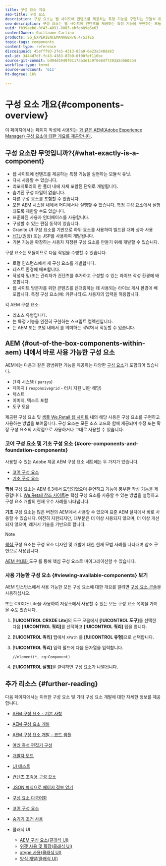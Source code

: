 ```yaml
---
title: 구성 요소 개요
seo-title: 구성 요소
description: 구성 요소는 웹 사이트에 컨텐츠를 제공하는 특정 기능을 구현하는 모듈식 유닛입니다
seo-description: 구성 요소는 웹 사이트에 컨텐츠를 제공하는 특정 기능을 구현하는 모듈식 유닛입니다
uuid: fb39aeb8-8f43-4091-8083-ebfab89e6e63
contentOwner: Guillaume Carlino
products: SG_EXPERIENCEMANAGER/6.4/SITES
topic-tags: components
content-type: reference
discoiquuid: 45efff93-2fe5-4313-83a0-0e23a540da93
exl-id: 3444d7df-fc43-4383-87b0-0f00fef116bc
source-git-commit: bd94d3949f0117aa3e1c9f0e84f7293a5d6b03b4
workflow-type: tm+mt
source-wordcount: '611'
ht-degree: 16%

---
```


# 구성 요소 개요{#components-overview}

이 페이지에서는 페이지 작성에 사용되는 [과 같은 AEM(Adobe Experience Manager) 구성 요소에 대한 개요를 제공합니다](/help/sites-authoring/default-components-foundation.md).

## 구성 요소란 무엇입니까?{#what-exactly-is-a-component}

* 웹 사이트에 컨텐츠를 제공하는 특정 기능을 실현하는 모듈식 유닛.
* 다시 사용할 수 있습니다.
* 리포지토리의 한 폴더 내에 자체 포함된 단위로 개발됩니다.
* 숨겨진 구성 파일이 없습니다.
* 다른 구성 요소를 포함할 수 있습니다.
* 모든 AEM 시스템 내에서 어디에서나 실행할 수 있습니다. 특정 구성 요소에서 실행되도록 제한할 수도 있습니다.
* 표준화된 사용자 인터페이스를 사용합니다.
* 구성할 수 있는 편집 동작이 있습니다.
* Granite UI 구성 요소를 기반으로 하위 요소를 사용하여 빌드된 대화 상자 사용
* [HTL](https://helpx.adobe.com/experience-manager/htl/user-guide.html)(권장) 또는 JSP를 사용하여 개발됩니다.
* 기본 기능을 확장하는 사용자 지정된 구성 요소를 만들기 위해 개발할 수 있습니다.

구성 요소는 모듈이므로 다음 작업을 수행할 수 있습니다.

* 로컬 인스턴스에서 새 구성 요소를 개발합니다.
* 테스트 환경에 배포합니다.
* 작성자 및/또는 관리자가 컨텐츠를 추가하고 구성할 수 있는 라이브 작성 환경에 배포합니다.
* 웹 사이트 방문자를 위한 콘텐츠를 렌더링하는 데 사용되는 라이브 게시 환경에 배포합니다. 특정 구성 요소(예: 커뮤니티)도 사용자의 입력을 허용합니다.

각 AEM 구성 요소:

* 리소스 유형입니다.
* 는 특정 기능을 완전히 구현하는 스크립트 컬렉션입니다.
* 는 AEM 또는 포털 내에서 를 의미하는 *격리*&#x200B;에서 작동할 수 있습니다.

## AEM {#out-of-the-box-components-within-aem} 내에서 바로 사용 가능한 구성 요소

AEM에는 다음과 같은 광범위한 기능을 제공하는 다양한 [구성 요소](/help/sites-authoring/default-components.md)가 포함되어 있습니다.

* 단락 시스템 ( `parsys`)
* 페이지 ( `responsivegrid` - 터치 지원 UI만 해당)
* 텍스트
* 이미지, 텍스트 포함
* 도구 모음

제공된 구성 요소 및 [샘플 We.Retail 웹 사이트](/help/sites-developing/we-retail.md) 내의 해당 사용은 구성 요소를 구현하고 사용하는 방법을 보여줍니다. 구성 요소는 모든 소스 코드와 함께 제공되며 수정 또는 확장 구성 요소의 시작점으로 사용하거나 그대로 사용할 수 있습니다.

### 코어 구성 요소 및 기초 구성 요소 {#core-components-and-foundation-components}

사용할 수 있는 Adobe 제공 AEM 구성 요소 세트에는 두 가지가 있습니다.

* [코어 구성 요소](https://docs.adobe.com/content/help/ko-KR/experience-manager-core-components/using/introduction.html)
* [기초 구성 요소](/help/sites-authoring/default-components-foundation.md)

**핵심** 구성 요소는 AEM 6.3에서 도입되었으며 유연하고 기능이 풍부한 작성 기능을 제공합니다. [We.Retail 참조 사이트](/help/sites-developing/we-retail.md)는 핵심 구성 요소를 사용할 수 있는 방법을 설명하고 구성 요소 개발의 현재 우수 사례를 나타냅니다.

**기초** 구성 요소는 많은 버전의 AEM에서 사용할 수 있으며 표준 AEM 설치에서 바로 사용할 수 있습니다. 여전히 지원되지만, 대부분은 더 이상 사용되지 않으며, 더 이상 개선되지 않으며, 레거시 기술을 기반으로 합니다.

>[!NOTE]
>
>[핵심 ](https://docs.adobe.com/content/help/en/experience-manager-core-components/using/introduction.html) 구성 요소는 구성 요소 디자인 및 개발에 대한 현재 모범 사례를 나타내며 참조 구현으로 사용됩니다.
>
>[AEM 현대화 ](modernization-tools.md) 도구 를 통해 핵심 구성 요소로 마이그레이션할 수 있습니다.

### 사용 가능한 구성 요소 {#viewing-available-components} 보기

AEM 인스턴스에서 사용 가능한 모든 구성 요소에 대한 개요를 알려면 [구성 요소 콘솔](/help/sites-authoring/default-components-console.md)을 사용하십시오.

또는 CRXDE Lite을 사용하여 저장소에서 사용할 수 있는 모든 구성 요소 목록을 가져올 수도 있습니다.

1. **[!UICONTROL CRXDE Lite]**&#x200B;의 도구 모음에서 **[!UICONTROL 도구]**&#x200B;를 선택한 다음 **[!UICONTROL 쿼리]**&#x200B;를 선택하고 **[!UICONTROL 쿼리]** 탭을 엽니다.

1. **[!UICONTROL 쿼리]** 탭에서 `XPath` 를 **[!UICONTROL 유형]**&#x200B;으로 선택합니다.

1. **[!UICONTROL 쿼리]** 입력 필드에 다음 문자열을 입력합니다.

   `//element(*, cq:Component)`

1. **[!UICONTROL 실행]**&#x200B;을 클릭하면 구성 요소가 나열됩니다.

## 추가 리소스 {#further-reading}

다음 페이지에서는 이러한 구성 요소 및 기타 구성 요소 개발에 대한 자세한 정보를 제공합니다.

* [AEM 구성 요소 - 기본 사항](/help/sites-developing/components-basics.md)
* [AEM 구성 요소 개발](/help/sites-developing/developing-components.md)
* [AEM 구성 요소 개발 - 코드 샘플](/help/sites-developing/developing-components-samples.md)
* [여러 즉석 편집기 구성](/help/sites-developing/multiple-inplace-editors.md)
* [개발자 모드](/help/sites-developing/developer-mode.md)
* [UI 테스트](/help/sites-developing/hobbes.md)
* [컨텐츠 조각용 구성 요소](/help/sites-developing/components-content-fragments.md)
* [JSON 형식으로 페이지 정보 얻기](/help/sites-developing/pageinfo.md)
* [구성 요소 다국어화](/help/sites-developing/i18n.md)
* [코어 구성 요소](https://docs.adobe.com/content/help/en/experience-manager-core-components/using/introduction.html)
* [숨기기 조건 사용](/help/sites-developing/hide-conditions.md)
* 클래식 UI

   * [AEM 구성 요소(클래식 UI)](/help/sites-developing/developing-components-classic.md)
   * [위젯 사용 및 확장(클래식 UI)](/help/sites-developing/widgets.md)
   * [xtype 사용(클래식 UI)](/help/sites-developing/xtypes.md)
   * [양식 개발(클래식 UI)](/help/sites-developing/developing-forms.md)
